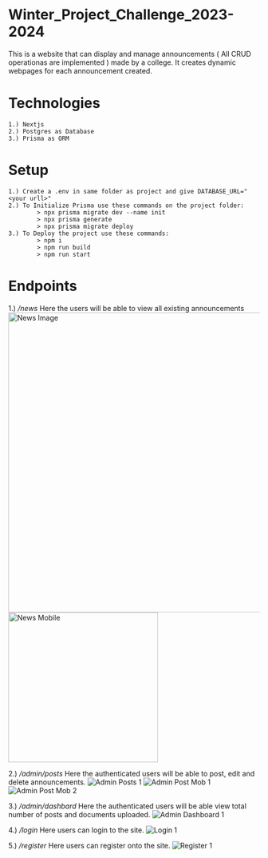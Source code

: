 # Winter_Project_Challenge_2023-2024
This is a website that can display and manage announcements ( All CRUD operationas are implemented ) made by a college. It creates dynamic webpages for each announcement created.  

# Technologies
```
1.) Nextjs 
2.) Postgres as Database
3.) Prisma as ORM
``` 


# Setup
```
1.) Create a .env in same folder as project and give DATABASE_URL="<your urll>"
2.) To Initialize Prisma use these commands on the project folder: 
        > npx prisma migrate dev --name init
        > npx prisma generate
        > npx prisma migrate deploy
3.) To Deploy the project use these commands: 
        > npm i
        > npm run build
        > npm run start

```

# Endpoints
1.) */news* 
Here the users will be able to view all existing announcements
<img src="./public/assets/uploaded_images/news.png" alt="News Image" width="600"/><br/>
<img src="./public/assets/uploaded_images/Home_Mob.jpg" alt="News Mobile" width="300"/>

2.) */admin/posts*
Here the authenticated users will be able to post, edit and delete announcements.
![Admin Posts 1](./public/assets/uploaded_images/admin_posts.png)
![Admin Post Mob 1](./public/assets/uploaded_images/Admin_Mob.jpg)
![Admin Post Mob 2](./public/assets/uploaded_images/Admin_Mob_2.jpg)

3.) */admin/dashbard*
Here the authenticated users will be able view total number of posts and documents uploaded.
![Admin Dashboard 1](./public/assets/uploaded_images/admin_dashboard.png)

4.) */login*
Here users can login to the site.
![Login 1](./public/assets/uploaded_images/Login.png)

5.) */register*
Here users can register onto the site.
![Register 1](./public/assets/uploaded_images/Register.png)